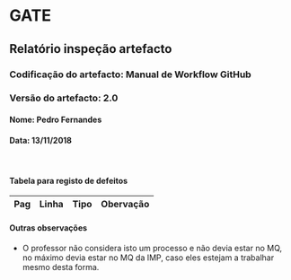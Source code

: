 # GATE
## Relatório inspeção artefacto
### Codificação do artefacto: Manual de Workflow GitHub
### Versão do artefacto: 2.0
#### Nome: Pedro Fernandes
#### Data: 13/11/2018

</br>

#### Tabela para registo de defeitos
|Pag|Linha|Tipo|Obervação
|:---:|:---:|:---:|---

#### Outras observações
* O professor não considera isto um processo e não devia estar no MQ, no máximo devia estar no MQ da IMP, caso eles estejam a trabalhar mesmo desta forma.

</br>